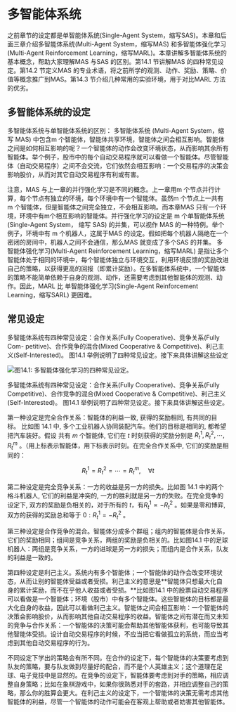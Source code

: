 # 多智能体系统

之前章节的设定都是单智能体系统(Single-Agent System，缩写SAS)。本章和后面三章介绍多智能体系统(Multi-Agent System，缩写MAS) 和多智能体强化学习(Multi-Agent Reinforcement Learning，缩写MARL)。本章讲解多智能体系统的基本概念，帮助大家理解MAS 与SAS 的区别。第14.1 节讲解MAS 的四种常见设定。第14.2 节定义MAS 的专业术语，将之前所学的观测、动作、奖励、策略、价值等概念推广到MAS。第14.3 节介绍几种常用的实验环境，用于对比MARL 方法的优劣。

## 多智能体系统的设定

多智能体系统与单智能体系统的区别： 多智能体系统 (Multi-Agent System，缩写 MAS) 中包含m 个智能体，智能体共享环境，智能体之间会相互影响。智能体之间是如何相互影响的呢？一个智能体的动作会改变环境状态，从而影响其余所有智能体。举个例子，股市中的每个自动交易程序就可以看做一个智能体。尽管智能体（自动交易程序）之间不会交流，它们依然会相互影响：一个交易程序的决策会影响股价，从而对其它自动交易程序有利或有害。

注意，MAS 与上一章的并行强化学习是不同的概念。上一章用m 个节点并行计算，每个节点有独立的环境，每个环境中有一个智能体。虽然m 个节点上一共有m 个智能体，但是智能体之间完全独立，不会相互影响。而本章MAS 只有一个环境，环境中有m个相互影响的智能体。并行强化学习的设定是 m 个单智能体系统 (Single-Agent System，
缩写 SAS) 的并集，可以视作 MAS 的一种特例。举个例子，环境中有 m 个机器人，这属于MAS 的设定。假如把每个机器人隔绝在一个密闭的房间中，机器人之间不会通信，那么MAS 就变成了多个SAS 的并集。
多智能体强化学习(Multi-Agent Reinforcement Learning，缩写MARL) 是指让多个智能体处于相同的环境中，每个智能体独立与环境交互，利用环境反馈的奖励改进自己的策略，以获得更高的回报（即累计奖励）。在多智能体系统中，一个智能体的策略不能简单依赖于自身的观测、动作，还需要考虑到其他智能体的观测、动作。因此，MARL 比 单智能体强化学习(Single-Agent Reinforcement Learning，缩写SARL) 更困难。


## 常见设定

多智能体系统有四种常见设定：合作关系(Fully Cooperative)、竞争关系(Fully Com-
petitive)、合作竞争的混合(Mixed Cooperative & Competitive)、利己主义(Self-Interested)。
图14.1 举例说明了四种常见设定。接下来具体讲解这些设定

![图14.1: 多智能体强化学习的四种常见设定。](../img/MAS.png)

多智能体系统有四种常见设定：合作关系(Fully Cooperative)、竞争关系(Fully Competitive)、合作竞争的混合(Mixed Cooperative & Competitive)、利己主义(Self-Interested)。
图14.1 举例说明了四种常见设定。接下来具体讲解这些设定。

第一种设定是完全合作关系：智能体的利益一致, 获得的奖励相同, 有共同的目标。 比如图 14.1 中, 多个工业机器人协同装配汽车。他们的目标是相同的, 都希望把汽车装好。假设 共有 $m$ 个智能体, 它们在 $t$ 时刻获得的奖励分别是 $R_t^1, R_t^2, \cdots, R_t^m$ 。（用上标表示智能体，用下标表示时刻。在完全合作关系中, 它们的奖励是相同的：

$$
R_t^1=R_t^2=\cdots=R_t^m, \quad \forall t
$$

第二种设定是完全竞争关系：一方的收益是另一方的损失。比如图 14.1 中的两个格斗机器人, 它们的利益是冲突的, 一方的胜利就是另一方的失败。在完全竞争的设定下, 双方的奖励是负相关的，对于所有的 $t$，有$R_t^1 \propto-R_t^2$ 。如果是零和博弈, 双方的获得的奖励总和等于 $0: R_t^1=-R_t^2$ 。

第三种设定是合作竞争的混合。智能体分成多个群组；组内的智能体是合作关系，它们的奖励相同；组间是竞争关系，两组的奖励是负相关的。比如图14.1 中的足球机器人：两组是竞争关系，一方的进球是另一方的损失；而组内是合作关系，队友的利益是一致的。

第四种设定是利己主义。系统内有多个智能体；一个智能体的动作会改变环境状态，从而让别的智能体受益或者受损。利己主义的意思是**智能体只想最大化自身的累计奖励，而不在乎他人收益或者受损。**比如图14.1 中的股票自动交易程序可以看做是一个智能体；环境（股市）中有多个智能体。这些智能体的目标都是最大化自身的收益，因此可以看做利己主义。智能体之间会相互影响：一个智能体的决策会影响股价，从而影响其他自动交易程序的收益。智能体之间有潜在而又未知的竞争与合作关系：一个智能体的决策可能会帮助其他智能体获利，也可能导致其他智能体受损。设计自动交易程序的时候，不应当把它看做孤立的系统，而应当考虑到其他自动交易程序的行为。

不同设定下学出的策略会有所不同。在合作的设定下，每个智能体的决策要考虑到队友的策略，要与队友做到尽量好的配合，而不是个人英雄主义；这个道理在足球、电子竞技中是显然的。在竞争的设定下，智能体要考虑到对手的策略，相应调整自身策略；比如在象棋游戏中，如果你很熟悉对手的套路，并相应调整自己的策略，那么你的胜算会更大。在利己主义的设定下，一个智能体的决策无需考虑其他智能体的利益，尽管一个智能体的动作可能会在客观上帮助或者妨害其他智能体。



[1]: https://www.math.pku.edu.cn/teachers/zhzhang/drl_v1.pdf
